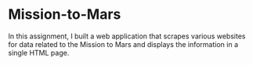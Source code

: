 # Mission-to-Mars
In this assignment, I built a web application that scrapes various websites for data related to the Mission to Mars and displays the information in a single HTML page.

